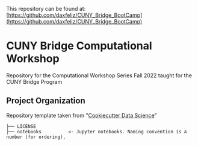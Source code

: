 
This repository can be found at: [https://github.com/daxfeliz/CUNY_Bridge_BootCamp](https://github.com/daxfeliz/CUNY_Bridge_BootCamp)


CUNY Bridge Computational Workshop
==============================

Repository for the Computational Workshop Series Fall 2022 taught for the CUNY Bridge Program


Project Organization
------------

Repository template taken from "[Cookiecutter Data Science](https://drivendata.github.io/cookiecutter-data-science/)"

    ├── LICENSE
    ├── notebooks          <- Jupyter notebooks. Naming convention is a number (for ordering),

